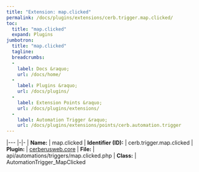 ```yaml
---
title: "Extension: map.clicked"
permalink: /docs/plugins/extensions/cerb.trigger.map.clicked/
toc:
  title: "map.clicked"
  expand: Plugins
jumbotron:
  title: "map.clicked"
  tagline: 
  breadcrumbs:
  -
    label: Docs &raquo;
    url: /docs/home/
  -
    label: Plugins &raquo;
    url: /docs/plugins/
  -
    label: Extension Points &raquo;
    url: /docs/plugins/extensions/
  -
    label: Automation Trigger &raquo;
    url: /docs/plugins/extensions/points/cerb.automation.trigger
---
```


|---
|-|-
| **Name:** | map.clicked
| **Identifier (ID):** | cerb.trigger.map.clicked
| **Plugin:** | [cerberusweb.core](/docs/plugins/cerberusweb.core/)
| **File:** | api/automations/triggers/map.clicked.php
| **Class:** | AutomationTrigger_MapClicked

